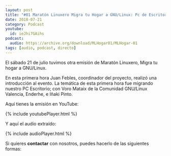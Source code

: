 ```yaml
---
layout: post
title: "#01 Maratón Linuxero Migra tu Hogar a GNU/Linux: Pc de Escritorio"
date: 2018-07-21
category: Podcast
youtube:
  id: ieJhi7GAihs
podcast:
  audio: https://archive.org/download/MLHogar01/MLHogar-01
tags: [audio, podcast, directo]
---
```

El sábado 21 de julio tuvimos otra emisión de Maratón Linuxero, Migra tu hogar a GNU/Linux.

En esta primera hora Juan Febles, coordinador del proyecto, realizó una introducción al evento.
La temática de esta primera hora fue migrando nuestro PC Escritorio; con Voro Mataix de la Comunidad GNU/Linux Valencia, Enderhe, e Iñaki Pinto. 

Aquí tienes la emisión en YouTube:

{% include youtubePlayer.html %}

Y aquí el audio extraído:

{% include audioPlayer.html %}

Si quieres **contactar** con nosotros, puedes hacerlo de las siguientes formas: